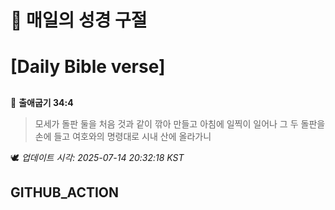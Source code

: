 # 🙏 매일의 성경 구절
# [Daily Bible verse]
##
<!-- START_BIBLE_VERSE -->
📖 **출애굽기 34:4**
> 모세가 돌판 둘을 처음 것과 같이 깎아 만들고 아침에 일찍이 일어나 그 두 돌판을 손에 들고 여호와의 명령대로 시내 산에 올라가니

🕊️ _업데이트 시각: 2025-07-14 20:32:18 KST_
  <!-- END_BIBLE_VERSE -->
## GITHUB_ACTION
